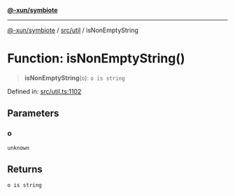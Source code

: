 [**@-xun/symbiote**](../../../README.md)

***

[@-xun/symbiote](../../../README.md) / [src/util](../README.md) / isNonEmptyString

# Function: isNonEmptyString()

> **isNonEmptyString**(`o`): `o is string`

Defined in: [src/util.ts:1102](https://github.com/Xunnamius/symbiote/blob/dddfc44396c55ebfc704f8d576edac2868fe28cc/src/util.ts#L1102)

## Parameters

### o

`unknown`

## Returns

`o is string`

